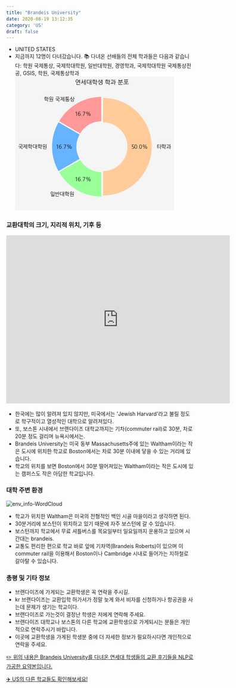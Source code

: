 ```yaml
---
title: "Brandeis University"
date: 2020-08-19 13:12:35
category: 'US'
draft: false
---
```



* UNITED STATES
* 지금까지 12명이 다녀갔습니다. 
📚 다녀온 선배들의 전체 학과들은 다음과 같습니다: 학원 국제통상, 국제학대학원, 일반대학원, 경영학과, 국제학대학원 국제통상전공, GSIS, 학원, 국제통상학과
![department-info](../plots/US000016.png)
### 교환대학의 크기, 지리적 위치, 기후 등
<iframe
width="600"
height="450"
frameborder="0" style="border:0"
src="https://www.google.com/maps/embed/v1/place?key=AIzaSyC9e1AME-pVmWC4hBpFdu5S4dKzyepa3HQ&q=Brandeis+University&center=42.36568270000001,-71.2585395&zoom=14" allowfullscreen>
</iframe>

* 한국에는 많이 알려져 있지 않지만, 미국에서는 'Jewish Harvard'라고 불릴 정도로 학구적이고 열성적인 대학으로 알려져있다.
* 또, 보스톤 시내에서 브랜다이즈 대학교까지는 기차(commuter rail)로 30분, 차로 20분 정도 걸리며 뉴욕시에서는.
* Brandeis University는 미국 동부 Massachusetts주에 있는 Waltham이라는 작은 도시에 위치한 학교로 Boston에서는 차로 30분 이내에 닿을 수 있는 거리에 있습니다.
* 학교의 위치를 보면 Boston에서 30분 떨어져있는 Waltham이라는 작은 도시에 있는 캠퍼스도 작은 아담한 학교입니다.


### 대학 주변 환경

![env_info-WordCloud](../univ_wordclouds_okt/env_info/US000016_env_info_okt.png)

* 학교가 위치한 Waltham은 미국의 전형적인 백인 시골 마을이라고 생각하면 된다.
* 30분거리에 보스턴이 위치하고 있기 때문에 자주 보스턴에 갈 수 있습니다.
* 보스턴까지 학교에서 무료 셔틀버스를 목요일부터 일요일까지 운용하고 있으며 시간대는 brandeis.
* 교통도 편리한 편으로 학교 바로 앞에 기차역(Brandeis Roberts)이 있으며 이 commuter rail을 이용해서 Boston이나 Cambridge 시내로 들어가는 지하철로 갈아탈 수 있습니다.


### 총평 및 기타 정보 
* 브랜다이즈에 가게되는 교환학생은 꼭 연락을 주시길.
* kr 브랜다이즈는 교환입학 허가서가 정말 늦게 와서 비자를 신청하거나 항공권을 사는데 문제가 생기는 학교이다.
* 브랜다이즈로 가는것이 결정난 학생은 저에게 연락해 주세요.
* 브랜다이즈 대학교나 보스톤의 다른 학교에 교환학생으로 가게되시는 분들은 개인적으로 연락주시기 바랍니다.
* 이곳에 교환학생을 가게된 학생분 중에 더 자세한 정보가 필요하시다면 개인적으로 연락을 주세요.


[✏️ 위의 내용은 Brandeis University를 다녀온 연세대 학생들의 교환 후기들을 NLP로 가공한 요약본입니다.](http://oia.yonsei.ac.kr/partner/expReport.asp?ucode=US000016&bgbn=A)

[✈️ US의 다른 학교들도 확인해보세요!](https://yonsei-exchange.netlify.app/?category=US)
